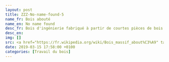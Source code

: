 ```yaml
---
layout: post
title: ZZZ-No-name-found-5
name_fr: Bois abouté
name_en: No name found
desc_fr: Bois d'ingénierie fabriqué à partir de courtes pièces de bois sec dont les extrémités sont emboîtées et collées les unes aux autres à l'aide d'un adhésif hydrofuge, afin de former une pièce de bois unique et plus longue.
desc_en: 
img: []
src: <a href="https://fr.wikipedia.org/wiki/Bois_massif_about%C3%A9" target="new">Source</a>
date: 2019-03-15 17:58:00 +0100
categories: [Travail du bois]
---
```

